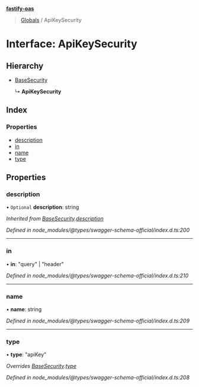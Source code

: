 **[fastify-oas](../README.md)**

> [Globals](../README.md) / ApiKeySecurity

# Interface: ApiKeySecurity

## Hierarchy

* [BaseSecurity](basesecurity.md)

  ↳ **ApiKeySecurity**

## Index

### Properties

* [description](apikeysecurity.md#description)
* [in](apikeysecurity.md#in)
* [name](apikeysecurity.md#name)
* [type](apikeysecurity.md#type)

## Properties

### description

• `Optional` **description**: string

*Inherited from [BaseSecurity](basesecurity.md).[description](basesecurity.md#description)*

*Defined in node_modules/@types/swagger-schema-official/index.d.ts:200*

___

### in

•  **in**: \"query\" \| \"header\"

*Defined in node_modules/@types/swagger-schema-official/index.d.ts:210*

___

### name

•  **name**: string

*Defined in node_modules/@types/swagger-schema-official/index.d.ts:209*

___

### type

•  **type**: \"apiKey\"

*Overrides [BaseSecurity](basesecurity.md).[type](basesecurity.md#type)*

*Defined in node_modules/@types/swagger-schema-official/index.d.ts:208*
